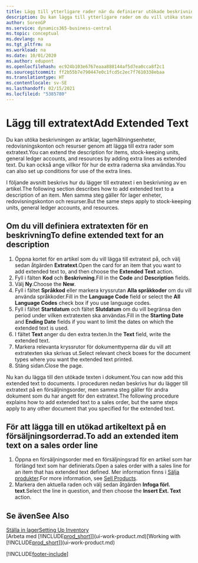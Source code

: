 ```yaml
---
title: Lägg till ytterligare rader när du definierar utökade beskrivningar
description: Du kan lägga till ytterligare rader om du vill utöka standardtexten som beskriver en artikel, ett redovisningskonto och andra data.
author: SorenGP
ms.service: dynamics365-business-central
ms.topic: conceptual
ms.devlang: na
ms.tgt_pltfrm: na
ms.workload: na
ms.date: 10/01/2020
ms.author: edupont
ms.openlocfilehash: ec924b103e6767eaaa888144af5d7ea0cca8f2c1
ms.sourcegitcommit: ff2b55b7e790447e0c1fcd5c2ec7f7610338ebaa
ms.translationtype: HT
ms.contentlocale: sv-SE
ms.lasthandoff: 02/15/2021
ms.locfileid: "5385780"
---
```

# <a name="add-extended-text"></a><span data-ttu-id="44320-103">Lägg till extratext</span><span class="sxs-lookup"><span data-stu-id="44320-103">Add Extended Text</span></span>

<span data-ttu-id="44320-104">Du kan utöka beskrivningen av artiklar, lagerhållningsenheter, redovisningskonton och resurser genom att lägga till extra rader som extratext.</span><span class="sxs-lookup"><span data-stu-id="44320-104">You can extend the description for items, stock-keeping units, general ledger accounts, and resources by adding extra lines as extended text.</span></span> <span data-ttu-id="44320-105">Du kan också ange villkor för hur de extra raderna ska användas.</span><span class="sxs-lookup"><span data-stu-id="44320-105">You can also set up conditions for use of the extra lines.</span></span>  

<span data-ttu-id="44320-106">I följande avsnitt beskrivs hur du lägger till extratext i en beskrivning av en artikel.</span><span class="sxs-lookup"><span data-stu-id="44320-106">The following section describes how to add extended text to a description of an item.</span></span> <span data-ttu-id="44320-107">Men samma steg gäller för lager enheter, redovisningskonton och resurser.</span><span class="sxs-lookup"><span data-stu-id="44320-107">But the same steps apply to stock-keeping units, general ledger accounts, and resources.</span></span>  

## <a name="to-define-extended-text-for-an-description"></a><span data-ttu-id="44320-108">Om du vill definiera extratexten för en beskrivning</span><span class="sxs-lookup"><span data-stu-id="44320-108">To define extended text for an description</span></span>

1. <span data-ttu-id="44320-109">Öppna kortet för en artikel som du vill lägga till extratext på, och välj sedan åtgärden **Extratext**.</span><span class="sxs-lookup"><span data-stu-id="44320-109">Open the card for an item that you want to add extended text to, and then choose the **Extended Text** action.</span></span>
2. <span data-ttu-id="44320-110">Fyll i fälten **Kod** och **Beskrivning**.</span><span class="sxs-lookup"><span data-stu-id="44320-110">Fill in the **Code** and **Description** fields.</span></span>
3. <span data-ttu-id="44320-111">Välj **Ny**.</span><span class="sxs-lookup"><span data-stu-id="44320-111">Choose the **New**.</span></span>
4. <span data-ttu-id="44320-112">Fyll i fältet **Språkkod** eller markera kryssrutan **Alla språkkoder** om du vill använda språkkoder.</span><span class="sxs-lookup"><span data-stu-id="44320-112">Fill in the **Language Code** field or select the **All Language Codes** check box if you use language codes.</span></span>
5. <span data-ttu-id="44320-113">Fyll i fältet **Startdatum** och fältet **Slutdatum** om du vill begränsa den period under vilken extratexten ska användas.</span><span class="sxs-lookup"><span data-stu-id="44320-113">Fill in the **Starting Date** and **Ending Date** fields if you want to limit the dates on which the extended text is used.</span></span>
6. <span data-ttu-id="44320-114">I fältet **Text** anger du den extra texten.</span><span class="sxs-lookup"><span data-stu-id="44320-114">In the **Text** field, write the extended text.</span></span>
7. <span data-ttu-id="44320-115">Markera relevanta kryssrutor för dokumenttyperna där du vill att extratexten ska skrivas ut.</span><span class="sxs-lookup"><span data-stu-id="44320-115">Select relevant check boxes for the document types where you want the extended text printed.</span></span>
8. <span data-ttu-id="44320-116">Stäng sidan.</span><span class="sxs-lookup"><span data-stu-id="44320-116">Close the page.</span></span>

<span data-ttu-id="44320-117">Nu kan du lägga till den utökade texten i dokument.</span><span class="sxs-lookup"><span data-stu-id="44320-117">You can now add this extended text to documents.</span></span> <span data-ttu-id="44320-118">I proceduren nedan beskrivs hur du lägger till extratext på en försäljningsorder, men samma steg gäller för andra dokument som du har angett för den extratext.</span><span class="sxs-lookup"><span data-stu-id="44320-118">The following procedure explains how to add extended text to a sales order, but the same steps apply to any other document that you specified for the extended text.</span></span>  

## <a name="to-add-an-extended-item-text-on-a-sales-order-line"></a><span data-ttu-id="44320-119">För att lägga till en utökad artikeltext på en försäljningsorderrad.</span><span class="sxs-lookup"><span data-stu-id="44320-119">To add an extended item text on a sales order line</span></span>

1. <span data-ttu-id="44320-120">Öppna en försäljningsorder med en försäljningsrad för en artikel som har förlängd text som har definierats.</span><span class="sxs-lookup"><span data-stu-id="44320-120">Open a sales order with a sales line for an item that has extended text defined.</span></span> <span data-ttu-id="44320-121">Mer information finns i [Sälja produkter](sales-how-sell-products.md).</span><span class="sxs-lookup"><span data-stu-id="44320-121">For more information, see [Sell Products](sales-how-sell-products.md).</span></span>
2. <span data-ttu-id="44320-122">Markera den aktuella raden och välj sedan åtgärden **Infoga förl. text**.</span><span class="sxs-lookup"><span data-stu-id="44320-122">Select the line in question, and then choose the **Insert Ext. Text** action.</span></span>

## <a name="see-also"></a><span data-ttu-id="44320-123">Se även</span><span class="sxs-lookup"><span data-stu-id="44320-123">See Also</span></span>

[<span data-ttu-id="44320-124">Ställa in lager</span><span class="sxs-lookup"><span data-stu-id="44320-124">Setting Up Inventory</span></span>](inventory-setup-inventory.md)  
<span data-ttu-id="44320-125">[Arbeta med [!INCLUDE[prod_short](includes/prod_short.md)]](ui-work-product.md)</span><span class="sxs-lookup"><span data-stu-id="44320-125">[Working with [!INCLUDE[prod_short](includes/prod_short.md)]](ui-work-product.md)</span></span>


[!INCLUDE[footer-include](includes/footer-banner.md)]